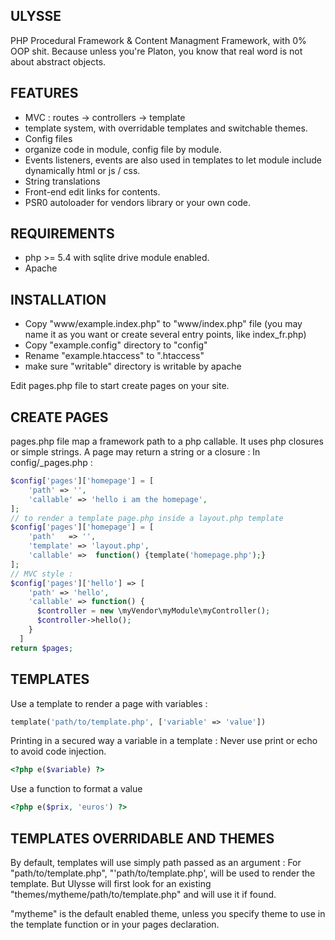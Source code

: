 ULYSSE
------------

PHP Procedural Framework & Content Managment Framework, with 0% OOP shit.
Because unless you're Platon, you know that real word is not about abstract objects.

FEATURES
------------

* MVC : routes -> controllers -> template
* template system, with overridable templates and switchable themes.
* Config files
* organize code in module, config file by module.
* Events listeners, events are also used in templates to let module include dynamically html or js / css.
* String translations
* Front-end edit links for contents.
* PSR0 autoloader for vendors library or your own code.

REQUIREMENTS
-------------

* php >= 5.4 with sqlite drive module enabled.
* Apache

INSTALLATION
-------------

* Copy "www/example.index.php" to "www/index.php" file (you may name it as you want or create several entry points, like index_fr.php)
* Copy "example.config" directory to "config"
* Rename "example.htaccess" to ".htaccess"
* make sure "writable" directory is writable by apache

Edit pages.php file to start create pages on your site.


CREATE PAGES
--------------

pages.php file map a framework path to a php callable.
It uses php closures or simple strings.
A page may return a string or a closure :
In config/_pages.php :

```php
$config['pages']['homepage'] = [
    'path' => '',
    'callable' => 'hello i am the homepage',
];
// to render a template page.php inside a layout.php template
$config['pages']['homepage'] = [
    'path'   => '',
    'template' => 'layout.php',
    'callable' =>  function() {template('homepage.php');}
];
// MVC style :
$config['pages']['hello'] => [
    'path' => 'hello',
    'callable' => function() {
      $controller = new \myVendor\myModule\myController();
      $controller->hello();
    }
  ]
return $pages;
```

TEMPLATES
---------------

Use a template to render a page with variables :
```php
template('path/to/template.php', ['variable' => 'value'])
```

Printing in a secured way a variable in a template :
Never use print or echo to avoid code injection.
```php
<?php e($variable) ?>
```

Use a function to format a value
```php
<?php e($prix, 'euros') ?>
```

TEMPLATES OVERRIDABLE AND THEMES
---------------------------------

By default, templates will use simply path passed as an argument :
For "path/to/template.php", "'path/to/template.php', will be used to render the template.
But Ulysse will first look for an existing "themes/mytheme/path/to/template.php"
and will use it if found.

"mytheme" is the default enabled theme, unless you specify theme to use in the template function
or in your pages declaration.
